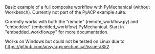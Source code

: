 Basic example of a full composite workflow with PyMechanical (without Workbench). Currently not part of the PyACP example suite.

Currently works with both the "remote" (remote_workflow.py) and "embedded" (embedded_workflow) PyMechanical.
Start in "embedded_workflow.py" for more documentation.

Works on Windows but could not be tested on Linux due to https://github.com/ansys/pymechanical/issues/352.